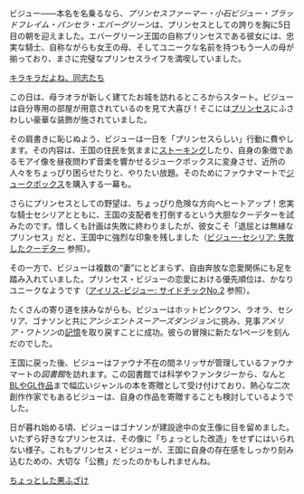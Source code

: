 <!-- title: 小石ビジュー -->
<!-- status: 生存 -->

ビジュー――本名を名乗るなら、*プリンセスファーマー・小石ビジュー・ブラッドフレイム・パンセラ・エバーグリーン*は、プリンセスとしての誇りを胸に5日目の朝を迎えました。エバーグリーン王国の自称プリンセスである彼女には、忠実な騎士、自称ながらも女王の母、そしてユニークな名前を持つもう一人の母が揃っており、まさに完璧なプリンセスライフを満喫していました。

[キラキラだよね、同志たち](#embed:https://www.youtube.com/live/5o4TerH2bVI?si=2GpoastQ0CsBNmUe&start=208)

この日は、母ラオラが新しく建てたお城を訪れるところからスタート。ビジューは自分専用の部屋が用意されているのを見て大喜び！そこには[プリンセス](https://www.youtube.com/live/5o4TerH2bVI?feature=shared&t=544)にふさわしい豪華な装飾が施されていました。

その肩書きに恥じぬよう、ビジューは一日を「プリンセスらしい」行動に費やします。その内容は、王国の住民を気ままに[ストーキング](https://www.youtube.com/live/5o4TerH2bVI?feature=shared&t=2361)したり、自身の象徴であるモアイ像を昼夜問わず音楽を響かせるジュークボックスに変身させ、近所の人々をちょっぴり困らせたりと、やりたい放題。そのためにファウナマートで[ジュークボックス](https://www.youtube.com/live/5o4TerH2bVI?feature=shared&t=3164)を購入する一幕も。

さらにプリンセスとしての野望は、ちょっぴり危険な方向へヒートアップ！忠実な騎士セシリアとともに、王国の支配者を打倒するという大胆なクーデターを試みたのです。惜しくも計画は失敗に終わりましたが、彼女こそ「退屈とは無縁なプリンセス」だと、王国中に強烈な印象を残しました（[ビジュー-セシリア: 失敗したクーデター](#edge:bijou-cecilia) 参照）。

その一方で、ビジューは複数の“妻”にとどまらず、自由奔放な恋愛関係にも足を踏み入れていました。プリンセス・ビジューの恋愛における優先順位は、かなりユニークなようです（[アイリス-ビジュー: サイドチックNo.2](#edge:bijou-irys) 参照）。

たくさんの寄り道を挟みながらも、ビジューはホットピンクワン、ラオラ、セシリア、ゴナソンと共に*アンシエントスーアーズダンジョン*に挑み、見事*アメリア・ワトソン*の[記憶](https://www.youtube.com/live/5o4TerH2bVI?feature=shared&t=9591)を取り戻すことに成功。彼らの冒険に新たな1ページを刻んだのでした。

王国に戻った後、ビジューはファウナ不在の間ネリッサが管理しているファウナマートの*図書館*を訪れます。この図書館では科学やファンタジーから、なんと[BLやGL作品](https://www.youtube.com/live/5o4TerH2bVI?feature=shared&t=12928)まで幅広いジャンルの本を寄贈として受け付けており、熱心な二次創作作家でもあるビジューは、自身の作品を寄贈することも検討しているようでした。

日が暮れ始める頃、ビジューはゴナソンが建設途中の女王像に目を留めました。いたずら好きなプリンセスは、その像に「ちょっとした改造」をせずにはいられない様子。これもプリンセス・ビジューが、王国に自身の存在感をしっかり刻み込むための、大切な「公務」だったのかもしれませんね。

[ちょっとした悪ふざけ](#embed:https://www.youtube.com/live/5o4TerH2bVI?si=4Qt3b25iOtKX8tF9&start=13468)